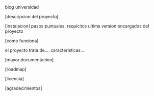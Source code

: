 blog universidad

[descripcion del proyecto]

[instalacion]
pasos puntuales.
requicitos
ultima version
encargados del proyecto

[como funciona]

el proyecto trata de....
caracteristicas...


[mayor documentacion]


[roadmap] 


[licencia]

[agradecimientos]
